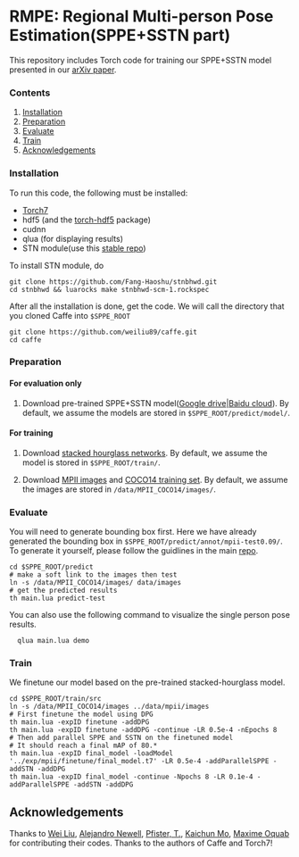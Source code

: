 # RMPE: Regional Multi-person Pose Estimation(SPPE+SSTN part)

This repository includes Torch code for training our SPPE+SSTN model presented in our [arXiv paper]().


### Contents
1. [Installation](#installation)
2. [Preparation](#preparation)
3. [Evaluate](#demo)
3. [Train](#traineval)
4. [Acknowledgements](#models)

### Installation
To run this code, the following must be installed:

- [Torch7](https://github.com/torch/torch7)
- hdf5 (and the [torch-hdf5](https://github.com/deepmind/torch-hdf5/) package)
- cudnn
- qlua (for displaying results)
- STN module(use this [stable repo](https://github.com/Fang-Haoshu/stnbhwd))

To install STN module, do
  ```Shell
  git clone https://github.com/Fang-Haoshu/stnbhwd.git
  cd stnbhwd && luarocks make stnbhwd-scm-1.rockspec
  ```

After all the installation is done, get the code. We will call the directory that you cloned Caffe into `$SPPE_ROOT`
  ```Shell
  git clone https://github.com/weiliu89/caffe.git
  cd caffe
  ```


### Preparation
#### For evaluation only
1. Download pre-trained SPPE+SSTN model([Google drive](https://drive.google.com/open?id=0BxORzoJl8N9PSThkWUVNS0xSc3c)|[Baidu cloud](http://pan.baidu.com/s/1eS5edRc)). By default, we assume the models are stored in `$SPPE_ROOT/predict/model/`.

#### For training
1. Download [stacked hourglass networks](http://www-personal.umich.edu/~alnewell/pose/umich-stacked-hourglass.zip). By default, we assume the model is stored in `$SPPE_ROOT/train/`.

2. Download [MPII images](http://datasets.d2.mpi-inf.mpg.de/andriluka14cvpr/mpii_human_pose_v1.tar.gz) and [COCO14 training set](http://msvocds.blob.core.windows.net/coco2014/train2014.zip). By default, we assume the images are stored in `/data/MPII_COCO14/images/`.


### Evaluate
You will need to generate bounding box first. Here we have already generated the bounding box in `$SPPE_ROOT/predict/annot/mpii-test0.09/`. To generate it yourself, please follow the guidlines in the main [repo]().

  ```Shell
  cd $SPPE_ROOT/predict
  # make a soft link to the images then test
  ln -s /data/MPII_COCO14/images/ data/images
  # get the predicted results
  th main.lua predict-test
  ```
You can also use the following command to visualize the single person pose results.
```Shell
  qlua main.lua demo
  ```
### Train
We finetune our model based on the pre-trained stacked-hourglass model.
  ```Shell
  cd $SPPE_ROOT/train/src
  ln -s /data/MPII_COCO14/images ../data/mpii/images
  # First finetune the model using DPG
  th main.lua -expID finetune -addDPG
  th main.lua -expID finetune -addDPG -continue -LR 0.5e-4 -nEpochs 8
  # Then add parallel SPPE and SSTN on the finetuned model
  # It should reach a final mAP of 80.*
  th main.lua -expID final_model -loadModel '../exp/mpii/finetune/final_model.t7' -LR 0.5e-4 -addParallelSPPE -addSTN -addDPG
  th main.lua -expID final_model -continue -Npochs 8 -LR 0.1e-4 -addParallelSPPE -addSTN -addDPG
  ```


## Acknowledgements ##

Thanks to [Wei Liu](https://github.com/weiliu89/caffe/tree/ssd), [Alejandro Newell](https://github.com/anewell/pose-hg-train), [Pfister, T.](https://github.com/tpfister/caffe-heatmap), [Kaichun Mo](https://github.com/daerduoCarey/SpatialTransformerLayer), [Maxime Oquab](https://github.com/qassemoquab/stnbhwd) for contributing their codes. 
Thanks to the authors of Caffe and Torch7!